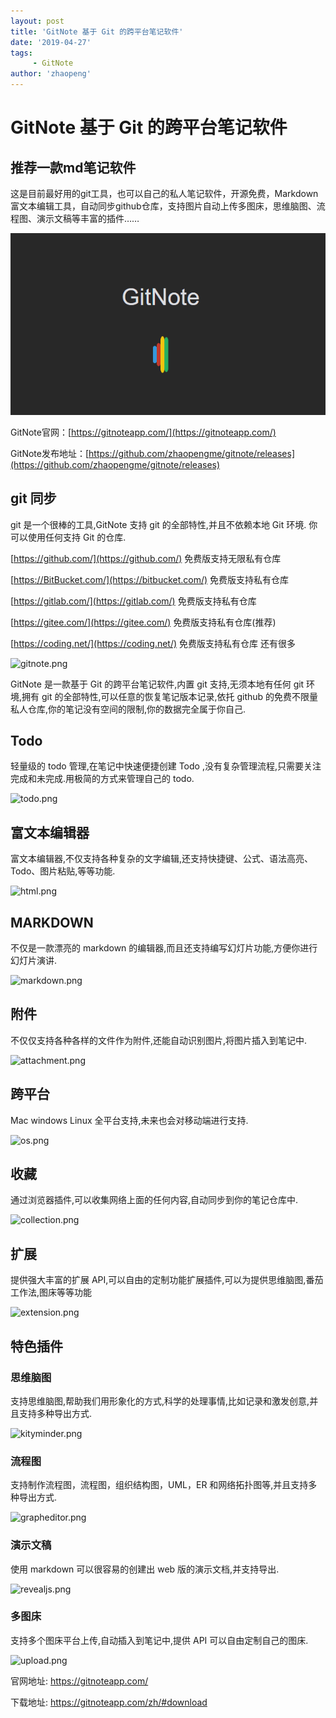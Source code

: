```yaml
---
layout: post
title: 'GitNote 基于 Git 的跨平台笔记软件'
date: '2019-04-27'
tags:
     - GitNote
author: 'zhaopeng'
---
```


# GitNote 基于 Git 的跨平台笔记软件

## 推荐一款md笔记软件

这是目前最好用的git工具，也可以自己的私人笔记软件，开源免费，Markdown富文本编辑工具，自动同步github仓库，支持图片自动上传多图床，思维脑图、流程图、演示文稿等丰富的插件……

![](https://raw.githubusercontent.com/yoogg/git-images/master/gitnote/gitnote.png)

GitNote官网：[https://gitnoteapp.com/](https://gitnoteapp.com/)

GitNote发布地址：[https://github.com/zhaopengme/gitnote/releases](https://github.com/zhaopengme/gitnote/releases)

## git 同步

git 是一个很棒的工具,GitNote 支持 git 的全部特性,并且不依赖本地 Git 环境. 你可以使用任何支持 Git 的仓库.

[https://github.com/](https://github.com/) 免费版支持无限私有仓库

[https://BitBucket.com/](https://bitbucket.com/) 免费版支持私有仓库

[https://gitlab.com/](https://gitlab.com/) 免费版支持私有仓库

[https://gitee.com/](https://gitee.com/) 免费版支持私有仓库(推荐)

[https://coding.net/](https://coding.net/) 免费版支持私有仓库
还有很多

![gitnote.png](https://zhaopeng.me/usr/uploads/2019/01/3317665448.png)

GitNote 是一款基于 Git 的跨平台笔记软件,内置 git 支持,无须本地有任何 git 环境,拥有 git 的全部特性,可以任意的恢复笔记版本记录,依托 github 的免费不限量私人仓库,你的笔记没有空间的限制,你的数据完全属于你自己.

## Todo

轻量级的 todo 管理,在笔记中快速便捷创建 Todo ,没有复杂管理流程,只需要关注完成和未完成.用极简的方式来管理自己的 todo.

![todo.png](https://zhaopeng.me/usr/uploads/2019/01/2363137775.png)

## 富文本编辑器

富文本编辑器,不仅支持各种复杂的文字编辑,还支持快捷键、公式、语法高亮、Todo、图片粘贴,等等功能.

![html.png](https://zhaopeng.me/usr/uploads/2019/01/2845766434.png)

## MARKDOWN

不仅是一款漂亮的 markdown 的编辑器,而且还支持编写幻灯片功能,方便你进行幻灯片演讲.

![markdown.png](https://zhaopeng.me/usr/uploads/2019/01/986846259.png)

## 附件

不仅仅支持各种各样的文件作为附件,还能自动识别图片,将图片插入到笔记中.

![attachment.png](https://zhaopeng.me/usr/uploads/2019/01/696826656.png)

## 跨平台

Mac windows Linux 全平台支持,未来也会对移动端进行支持.

![os.png](https://zhaopeng.me/usr/uploads/2019/01/2555312666.png)

## 收藏

通过浏览器插件,可以收集网络上面的任何内容,自动同步到你的笔记仓库中.

![collection.png](https://zhaopeng.me/usr/uploads/2019/01/1464973551.png)

## 扩展

提供强大丰富的扩展 API,可以自由的定制功能扩展插件,可以为提供思维脑图,番茄工作法,图床等等功能

![extension.png](https://zhaopeng.me/usr/uploads/2019/01/2914806552.png)

## 特色插件

### 思维脑图

支持思维脑图,帮助我们用形象化的方式,科学的处理事情,比如记录和激发创意,并且支持多种导出方式.

![kityminder.png](https://zhaopeng.me/usr/uploads/2019/01/1475454872.png)

### 流程图

支持制作流程图，流程图，组织结构图，UML，ER 和网络拓扑图等,并且支持多种导出方式.

![grapheditor.png](https://zhaopeng.me/usr/uploads/2019/01/1294526479.png)

### 演示文稿

使用 markdown 可以很容易的创建出 web 版的演示文档,并支持导出.

![revealjs.png](https://zhaopeng.me/usr/uploads/2019/02/2463325749.png)

### 多图床

支持多个图床平台上传,自动插入到笔记中,提供 API 可以自由定制自己的图床.

![upload.png](https://zhaopeng.me/usr/uploads/2019/01/3796908858.png)

官网地址:
<https://gitnoteapp.com/>

下载地址:
<https://gitnoteapp.com/zh/#download>